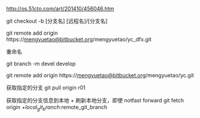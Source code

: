 http://os.51cto.com/art/201410/456046.htm


git checkout -b [分支名] [远程名]/[分支名]


 git remote add origin https://mengyuetao@bitbucket.org/mengyuetao/yc_dfx.git

重命名

git branch -m devel develop

git remote add origin https://mengyuetao@bitbucket.org/mengyuetao/yc.git




获取指定的分支
git pull origin r01


获取指定的分支信息到本地 + 刷新本地分支，即使 notfast forward
git fetch origin +$local_git_branch:$remote_git_branch